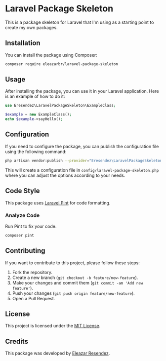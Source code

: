 # Laravel Package Skeleton

This is a package skeleton for Laravel that I'm using as a starting point to create my own packages.

## Installation

You can install the package using Composer:

```bash
composer require eleazarbr/laravel-package-skeleton
```

## Usage

After installing the package, you can use it in your Laravel application. Here is an example of how to do it:

```php
use Eresendez\LaravelPackageSkeleton\ExampleClass;

$example = new ExampleClass();
echo $example->sayHello();
```

## Configuration

If you need to configure the package, you can publish the configuration file using the following command:

```bash
php artisan vendor:publish --provider="Eresendez\LaravelPackageSkeleton\ServiceProvider"
```

This will create a configuration file in `config/laravel-package-skeleton.php` where you can adjust the options according to your needs.

## Code Style

This package uses [Laravel Pint](https://github.com/laravel/pint) for code formatting.

### Analyze Code
Run Pint to fix your code.

```bash
composer pint
```

## Contributing

If you want to contribute to this project, please follow these steps:

1. Fork the repository.
2. Create a new branch (`git checkout -b feature/new-feature`).
3. Make your changes and commit them (`git commit -am 'Add new feature'`).
4. Push your changes (`git push origin feature/new-feature`).
5. Open a Pull Request.

## License

This project is licensed under the [MIT License](LICENSE).

## Credits

This package was developed by [Eleazar Resendez](https://github.com/eleazarbr).